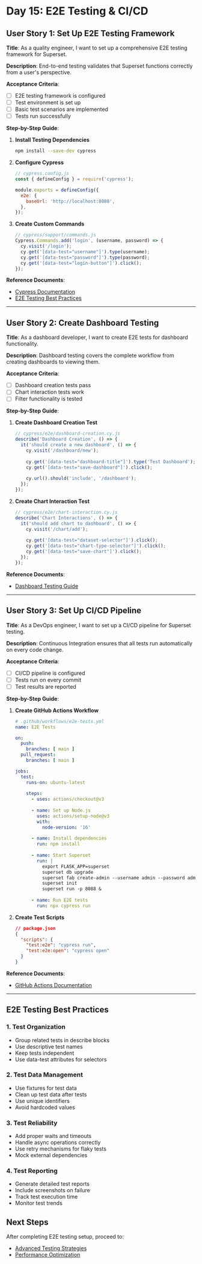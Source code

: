# Day 15: E2E Testing & CI/CD

## User Story 1: Set Up E2E Testing Framework

**Title**: As a quality engineer, I want to set up a comprehensive E2E testing framework for Superset.

**Description**: 
End-to-end testing validates that Superset functions correctly from a user's perspective.

**Acceptance Criteria**:
- [ ] E2E testing framework is configured
- [ ] Test environment is set up
- [ ] Basic test scenarios are implemented
- [ ] Tests run successfully

**Step-by-Step Guide**:

1. **Install Testing Dependencies**
   ```bash
   npm install --save-dev cypress
   ```

2. **Configure Cypress**
   ```javascript
   // cypress.config.js
   const { defineConfig } = require('cypress');
   
   module.exports = defineConfig({
     e2e: {
       baseUrl: 'http://localhost:8088',
     },
   });
   ```

3. **Create Custom Commands**
   ```javascript
   // cypress/support/commands.js
   Cypress.Commands.add('login', (username, password) => {
     cy.visit('/login');
     cy.get('[data-test="username"]').type(username);
     cy.get('[data-test="password"]').type(password);
     cy.get('[data-test="login-button"]').click();
   });
   ```

**Reference Documents**:
- [Cypress Documentation](https://docs.cypress.io/)
- [E2E Testing Best Practices](https://superset.apache.org/docs/developing-e2e-tests)

---

## User Story 2: Create Dashboard Testing

**Title**: As a dashboard developer, I want to create E2E tests for dashboard functionality.

**Description**: 
Dashboard testing covers the complete workflow from creating dashboards to viewing them.

**Acceptance Criteria**:
- [ ] Dashboard creation tests pass
- [ ] Chart interaction tests work
- [ ] Filter functionality is tested

**Step-by-Step Guide**:

1. **Create Dashboard Creation Test**
   ```javascript
   // cypress/e2e/dashboard-creation.cy.js
   describe('Dashboard Creation', () => {
     it('should create a new dashboard', () => {
       cy.visit('/dashboard/new');
       
       cy.get('[data-test="dashboard-title"]').type('Test Dashboard');
       cy.get('[data-test="save-dashboard"]').click();
       
       cy.url().should('include', '/dashboard');
     });
   });
   ```

2. **Create Chart Interaction Test**
   ```javascript
   // cypress/e2e/chart-interaction.cy.js
   describe('Chart Interactions', () => {
     it('should add chart to dashboard', () => {
       cy.visit('/chart/add');
       
       cy.get('[data-test="dataset-selector"]').click();
       cy.get('[data-test="chart-type-selector"]').click();
       cy.get('[data-test="save-chart"]').click();
     });
   });
   ```

**Reference Documents**:
- [Dashboard Testing Guide](https://superset.apache.org/docs/developing-e2e-tests#dashboard-tests)

---

## User Story 3: Set Up CI/CD Pipeline

**Title**: As a DevOps engineer, I want to set up a CI/CD pipeline for Superset testing.

**Description**: 
Continuous Integration ensures that all tests run automatically on every code change.

**Acceptance Criteria**:
- [ ] CI/CD pipeline is configured
- [ ] Tests run on every commit
- [ ] Test results are reported

**Step-by-Step Guide**:

1. **Create GitHub Actions Workflow**
   ```yaml
   # .github/workflows/e2e-tests.yml
   name: E2E Tests
   
   on:
     push:
       branches: [ main ]
     pull_request:
       branches: [ main ]
   
   jobs:
     test:
       runs-on: ubuntu-latest
       
       steps:
         - uses: actions/checkout@v3
         
         - name: Set up Node.js
           uses: actions/setup-node@v3
           with:
             node-version: '16'
         
         - name: Install dependencies
           run: npm install
         
         - name: Start Superset
           run: |
             export FLASK_APP=superset
             superset db upgrade
             superset fab create-admin --username admin --password admin
             superset init
             superset run -p 8088 &
         
         - name: Run E2E tests
           run: npx cypress run
   ```

2. **Create Test Scripts**
   ```json
   // package.json
   {
     "scripts": {
       "test:e2e": "cypress run",
       "test:e2e:open": "cypress open"
     }
   }
   ```

**Reference Documents**:
- [GitHub Actions Documentation](https://docs.github.com/en/actions)

---

## E2E Testing Best Practices

### 1. Test Organization
- Group related tests in describe blocks
- Use descriptive test names
- Keep tests independent
- Use data-test attributes for selectors

### 2. Test Data Management
- Use fixtures for test data
- Clean up test data after tests
- Use unique identifiers
- Avoid hardcoded values

### 3. Test Reliability
- Add proper waits and timeouts
- Handle async operations correctly
- Use retry mechanisms for flaky tests
- Mock external dependencies

### 4. Test Reporting
- Generate detailed test reports
- Include screenshots on failure
- Track test execution time
- Monitor test trends

## Next Steps

After completing E2E testing setup, proceed to:
- [Advanced Testing Strategies](../advanced-testing/advanced-testing.md)
- [Performance Optimization](../performance-optimization/performance-optimization.md)